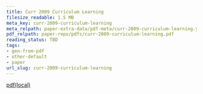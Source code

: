 ```yaml
---
title: Curr 2009 Curriculum Learning
filesize_readable: 1.5 MB
meta_key: curr-2009-curriculum-learning
meta_relpath: paper-extra-data/pdf-meta/curr-2009-curriculum-learning.yaml
pdf_relpath: paper-repo/pdfs/curr-2009-curriculum-learning.pdf
reading_status: TBD
tags:
- gen-from-pdf
- other-default
- paper
url_slug: curr-2009-curriculum-learning
---
```


[pdf(local)](../../paper-repo/pdfs/curr-2009-curriculum-learning.pdf)
